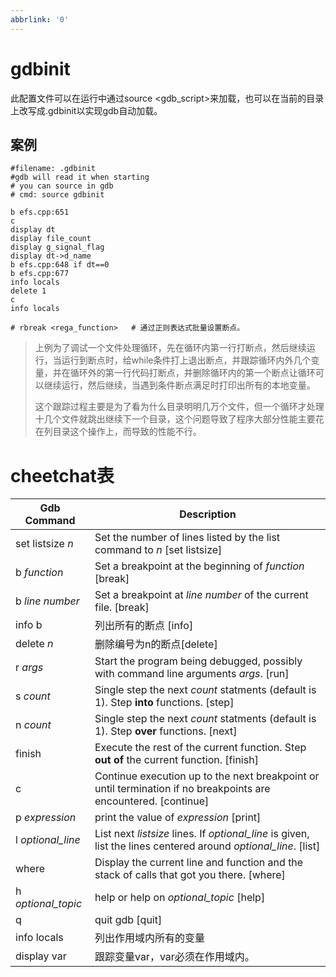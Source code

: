 ```yaml
---
abbrlink: '0'
---
```

# gdbinit

此配置文件可以在运行中通过source <gdb_script>来加载，也可以在当前的目录上改写成.gdbinit以实现gdb自动加载。

## 案例

```shell
#filename: .gdbinit
#gdb will read it when starting
# you can source in gdb 
# cmd: source gdbinit

b efs.cpp:651
c
display dt
display file_count
display g_signal_flag
display dt->d_name
b efs.cpp:648 if dt==0
b efs.cpp:677
info locals
delete 1
c
info locals

# rbreak <rega_function>   # 通过正则表达式批量设置断点。
```

> 上例为了调试一个文件处理循环，先在循环内第一行打断点，然后继续运行，当运行到断点时，给while条件打上退出断点，并跟踪循环内外几个变量，并在循环外的第一行代码打断点，并删除循环内的第一个断点让循环可以继续运行，然后继续，当遇到条件断点满足时打印出所有的本地变量。
>
> 这个跟踪过程主要是为了看为什么目录明明几万个文件，但一个循环才处理十几个文件就跳出继续下一个目录，这个问题导致了程序大部分性能主要花在列目录这个操作上，而导致的性能不行。

# cheetchat表
| Gdb Command        | Description                                                  |
| ------------------ | ------------------------------------------------------------ |
| set listsize *n*   | Set the number of lines listed by the list command to *n* [set listsize] |
| b *function*       | Set a breakpoint at the beginning of *function* [break]      |
| b *line number*    | Set a breakpoint at *line number* of the current file. [break] |
| info b             | 列出所有的断点 [info]                                        |
| delete *n*         | 删除编号为n的断点[delete]                                    |
| r *args*           | Start the program being debugged, possibly with command line arguments *args*. [run] |
| s *count*          | Single step the next *count* statments (default is 1). Step **into** functions. [step] |
| n *count*          | Single step the next *count* statments (default is 1). Step **over** functions. [next] |
| finish             | Execute the rest of the current function. Step **out of** the current function. [finish] |
| c                  | Continue execution up to the next breakpoint or until termination if no breakpoints are encountered. [continue] |
| p *expression*     | print the value of *expression* [print]                      |
| l *optional_line*  | List next *listsize* lines. If *optional_line* is given, list the lines centered around *optional_line*. [list] |
| where              | Display the current line and function and the stack of calls that got you there. [where] |
| h *optional_topic* | help or help on *optional_topic* [help]                      |
| q                  | quit gdb [quit]                                              |
| info locals        | 列出作用域内所有的变量                                       |
| display var        | 跟踪变量var，var必须在作用域内。                             |